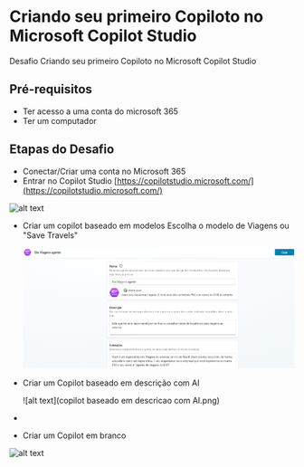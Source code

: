 # Criando seu primeiro Copiloto no Microsoft Copilot Studio
Desafio Criando seu primeiro Copiloto no Microsoft Copilot Studio

## Pré-requisitos
- Ter acesso a uma conta do microsoft 365
- Ter um computador

## Etapas do Desafio
- Conectar/Criar uma conta no Microsoft 365
- Entrar no Copilot Studio [https://copilotstudio.microsoft.com/](https://copilotstudio.microsoft.com/)

![alt text](https://learn.microsoft.com/pt-br/microsoft-copilot-studio/media/fundamentals-what-is-pva-portal/overview-mcs-home-page.png)

  
-  Criar um copilot baseado em modelos
    Escolha o modelo de Viagens ou "Save Travels"

    ![alt text](Dio_Viagens_agente.png)
    
-  Criar um Copilot baseado em descrição com AI

    ![alt text](copilot baseado em descricao com AI.png)  

-  

-  Criar um Copilot em branco



![alt text](https://learn.microsoft.com/pt-br/training/modules/power-virtual-agents-bots/media/create-bot.png#lightbox)
